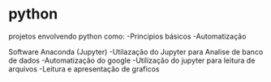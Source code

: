 # python

projetos envolvendo python como:
-Principios básicos
-Automatização

Software Anaconda (Jupyter)
-Utilazação do Jupyter para Analise de banco de dados
-Automatização do google
-Utilização do jupyter para leitura de arquivos
-Leitura e apresentação de graficos
